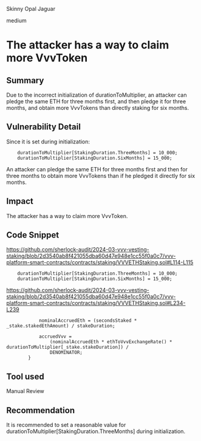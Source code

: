 Skinny Opal Jaguar

medium

# The attacker has a way to claim more VvvToken

## Summary
Due to the incorrect initialization of durationToMultiplier, an attacker can pledge the same ETH for three months first, and then pledge it for three months, and obtain more VvvTokens than directly staking for six months.

## Vulnerability Detail
Since it is set during initialization:
```solidity
    durationToMultiplier[StakingDuration.ThreeMonths] = 10_000;
    durationToMultiplier[StakingDuration.SixMonths] = 15_000;
```
An attacker can pledge the same ETH for three months first and then for three months to obtain more VvvTokens than if he pledged it directly for six months.

## Impact
The attacker has a way to claim more VvvToken.

## Code Snippet

https://github.com/sherlock-audit/2024-03-vvv-vesting-staking/blob/2d3540ab8f421055dba60d47e948e1cc55f0a0c7/vvv-platform-smart-contracts/contracts/staking/VVVETHStaking.sol#L114-L115
```solidity
    durationToMultiplier[StakingDuration.ThreeMonths] = 10_000;
    durationToMultiplier[StakingDuration.SixMonths] = 15_000;
```

https://github.com/sherlock-audit/2024-03-vvv-vesting-staking/blob/2d3540ab8f421055dba60d47e948e1cc55f0a0c7/vvv-platform-smart-contracts/contracts/staking/VVVETHStaking.sol#L234-L239
```solidity
            nominalAccruedEth = (secondsStaked * _stake.stakedEthAmount) / stakeDuration;

            accruedVvv =
                (nominalAccruedEth * ethToVvvExchangeRate() * durationToMultiplier[_stake.stakeDuration]) /
                DENOMINATOR;
        }
```

## Tool used

Manual Review

## Recommendation
It is recommended to set a reasonable value for durationToMultiplier[StakingDuration.ThreeMonths] during initialization.